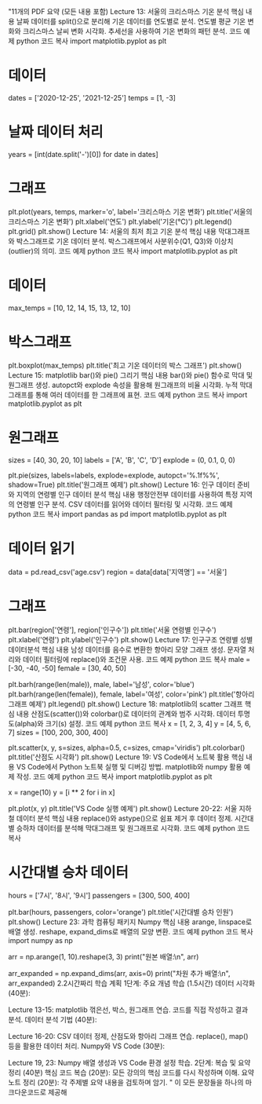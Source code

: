 "11개의 PDF 요약 (모든 내용 포함)
Lecture 13: 서울의 크리스마스 기온 분석
핵심 내용
날짜 데이터를 split()으로 분리해 기온 데이터를 연도별로 분석.
연도별 평균 기온 변화와 크리스마스 날씨 변화 시각화.
추세선을 사용하여 기온 변화의 패턴 분석.
코드 예제
python
코드 복사
import matplotlib.pyplot as plt

# 데이터
dates = ['2020-12-25', '2021-12-25']
temps = [1, -3]

# 날짜 데이터 처리
years = [int(date.split('-')[0]) for date in dates]

# 그래프
plt.plot(years, temps, marker='o', label='크리스마스 기온 변화')
plt.title('서울의 크리스마스 기온 변화')
plt.xlabel('연도')
plt.ylabel('기온(℃)')
plt.legend()
plt.grid()
plt.show()
Lecture 14: 서울의 최저 최고 기온 분석
핵심 내용
막대그래프와 박스그래프로 기온 데이터 분석.
박스그래프에서 사분위수(Q1, Q3)와 이상치(outlier)의 의미.
코드 예제
python
코드 복사
import matplotlib.pyplot as plt

# 데이터
max_temps = [10, 12, 14, 15, 13, 12, 10]

# 박스그래프
plt.boxplot(max_temps)
plt.title('최고 기온 데이터의 박스 그래프')
plt.show()
Lecture 15: matplotlib bar()와 pie() 그리기
핵심 내용
bar()와 pie() 함수로 막대 및 원그래프 생성.
autopct와 explode 속성을 활용해 원그래프의 비율 시각화.
누적 막대그래프를 통해 여러 데이터를 한 그래프에 표현.
코드 예제
python
코드 복사
import matplotlib.pyplot as plt

# 원그래프
sizes = [40, 30, 20, 10]
labels = ['A', 'B', 'C', 'D']
explode = (0, 0.1, 0, 0)

plt.pie(sizes, labels=labels, explode=explode, autopct='%.1f%%', shadow=True)
plt.title('원그래프 예제')
plt.show()
Lecture 16: 인구 데이터 준비와 지역의 연령별 인구 데이터 분석
핵심 내용
행정안전부 데이터를 사용하여 특정 지역의 연령별 인구 분석.
CSV 데이터를 읽어와 데이터 필터링 및 시각화.
코드 예제
python
코드 복사
import pandas as pd
import matplotlib.pyplot as plt

# 데이터 읽기
data = pd.read_csv('age.csv')
region = data[data['지역명'] == '서울']

# 그래프
plt.bar(region['연령'], region['인구수'])
plt.title('서울 연령별 인구수')
plt.xlabel('연령')
plt.ylabel('인구수')
plt.show()
Lecture 17: 인구구조 연령별 성별 데이터분석
핵심 내용
남성 데이터를 음수로 변환한 항아리 모양 그래프 생성.
문자열 처리와 데이터 필터링에 replace()와 조건문 사용.
코드 예제
python
코드 복사
male = [-30, -40, -50]
female = [30, 40, 50]

plt.barh(range(len(male)), male, label='남성', color='blue')
plt.barh(range(len(female)), female, label='여성', color='pink')
plt.title('항아리 그래프 예제')
plt.legend()
plt.show()
Lecture 18: matplotlib의 scatter 그래프
핵심 내용
산점도(scatter())와 colorbar()로 데이터의 관계와 범주 시각화.
데이터 투명도(alpha)와 크기(s) 설정.
코드 예제
python
코드 복사
x = [1, 2, 3, 4]
y = [4, 5, 6, 7]
sizes = [100, 200, 300, 400]

plt.scatter(x, y, s=sizes, alpha=0.5, c=sizes, cmap='viridis')
plt.colorbar()
plt.title('산점도 시각화')
plt.show()
Lecture 19: VS Code에서 노트북 활용
핵심 내용
VS Code에서 Python 노트북 실행 및 디버깅 방법.
matplotlib와 numpy 활용 예제 작성.
코드 예제
python
코드 복사
import matplotlib.pyplot as plt

x = range(10)
y = [i ** 2 for i in x]

plt.plot(x, y)
plt.title('VS Code 실행 예제')
plt.show()
Lecture 20-22: 서울 지하철 데이터 분석
핵심 내용
replace()와 astype()으로 쉼표 제거 후 데이터 정제.
시간대별 승하차 데이터를 분석해 막대그래프 및 원그래프로 시각화.
코드 예제
python
코드 복사
# 시간대별 승차 데이터
hours = ['7시', '8시', '9시']
passengers = [300, 500, 400]

plt.bar(hours, passengers, color='orange')
plt.title('시간대별 승차 인원')
plt.show()
Lecture 23: 과학 컴퓨팅 패키지 Numpy
핵심 내용
arange, linspace로 배열 생성.
reshape, expand_dims로 배열의 모양 변환.
코드 예제
python
코드 복사
import numpy as np

arr = np.arange(1, 10).reshape(3, 3)
print("원본 배열:\n", arr)

arr_expanded = np.expand_dims(arr, axis=0)
print("차원 추가 배열:\n", arr_expanded)
2.2시간짜리 학습 계획
1단계: 주요 개념 학습 (1.5시간)
데이터 시각화 (40분):

Lecture 13-15: matplotlib 꺾은선, 박스, 원그래프 연습.
코드를 직접 작성하고 결과 분석.
데이터 분석 기법 (40분):

Lecture 16-20: CSV 데이터 정제, 산점도와 항아리 그래프 연습.
replace(), map() 등을 활용한 데이터 처리.
Numpy와 VS Code (30분):

Lecture 19, 23: Numpy 배열 생성과 VS Code 환경 설정 학습.
2단계: 복습 및 요약 정리 (40분)
핵심 코드 복습 (20분):
모든 강의의 핵심 코드를 다시 작성하며 이해.
요약 노트 정리 (20분):
각 주제별 요약 내용을 검토하며 암기. " 이 모든 문장들을 하나의 마크다운코드로 제공해
